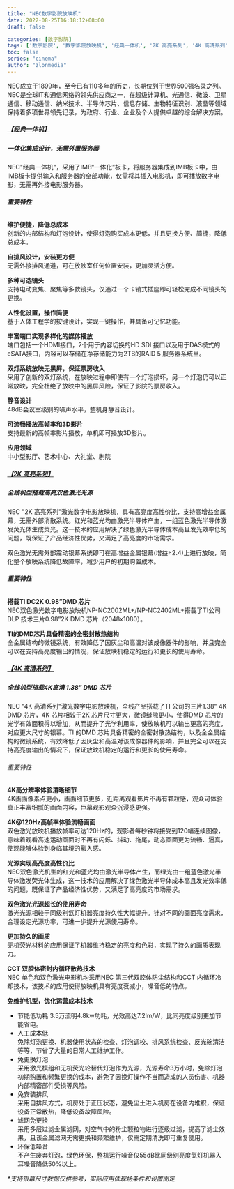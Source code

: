 ```yaml
---
title: "NEC数字影院放映机"
date: 2022-08-25T16:18:12+08:00
draft: false

categories: [数字影院]
tags: ['数字影院', '数字影院放映机', '经典一体机', '2K 高亮系列', '4K 高清系列']
toc: false
series: "cinema"
author: "zlonmedia"
---
```

NEC成立于1899年，至今已有110多年的历史，长期位列于世界500强名录之列。NEC是全球IT和通信网络的领先供应商之一，在超级计算机、光通信、微波、卫星通信、移动通信、纳米技术、半导体芯片、信息存储、生物特征识别、液晶等领域保持着多项世界领先记录，为政府、行业、企业及个人提供卓越的综合解决方案。<!--more-->

##### [**【经典一体机】**](http://zlon.com.cn/projector/nec/)

##### 一体化集成设计，无需外置服务器<br/>
NEC"经典一体机"，采用了IMB“一体化”板卡，将服务器集成到IMB板卡中，由IMB板卡提供输入和服务器的全部功能，仅需将其插入电影机，即可播放数字电影，无需再外接电影服务器。

###### **重要特性**

**维护便捷，降低总成本**<br/>
创新的内部结构和灯泡设计，使得灯泡购买成本更低，并且更换方便、简捷，降低总成本。 

**自排风设计，安装更方便**<br/>
无需外接排风通道，可在放映室任何位置安装，更加灵活方便。 

**多种可选镜头**<br/>
支持电动变焦、聚焦等多款镜头，仅通过一个卡销式插座即可轻松完成不同镜头的更换。 

**人性化设置，操作简便**<br/>
基于人体工程学的按键设计，实现一键操作，并具备可记忆功能。 

**丰富端口实现多样化的媒体播放**<br/>
端口包括一个HDMI接口，2个用于内容切换的HD SDI 接口以及用于DAS模式的eSATA接口，内容可以存储在净存储能力为2TB的RAID 5 服务器系统里。  

**双灯系统放映无黑屏，保证票房收入**<br/>
采用了创新的双灯系统，在放映过程中即使有一个灯泡损坏，另一个灯泡仍可以正常放映，完全杜绝了放映中的黑屏风险，保证了影院的票房收入。 

**静音设计**<br/>
48dB会议室级别的噪声水平，整机身静音设计。 

**可流畅播放高帧率和3D影片**<br/>
支持最新的高帧率影片播放，单机即可播放3D影片。 

**应用领域**<br/>
中小型影厅、艺术中心、大礼堂、剧院 

##### [**【2K 高亮系列】**](http://zlon.com.cn/projector/nec/)

##### 全线机型搭载高亮双色激光光源

NEC "2K 高亮系列"激光数字电影放映机，具有高亮度高性价比，支持高增益金属幕，无需外部消散系统。红光和蓝光均由激光半导体产生，一组蓝色激光半导体激发荧光体生成荧光。这一技术的应用解决了绿色激光半导体成本高且发光效率低的问题，既保证了产品经济性优势，又满足了高亮度的市场需求。

双色激光无需外部震动银幕系统即可在高增益金属银幕(增益≥2.4)上进行放映，简化整个放映系统降低故障率，减少用户的初期购置成本。

###### **重要特性**

**搭载TI DC2K 0.98”DMD 芯片**<br/>
NEC双色激光数字电影放映机NP-NC2002ML+/NP-NC2402ML+搭载了TI公司DLP 技术三片0.98”2K DMD 芯片（2048x1080）。

**​TI的DMD芯片具备精密的全密封散热结构**<br/>全金属结构的微镜系统，有效降低了因灰尘和高温对该成像器件的影响，并且完全可以在支持高亮度输出的情况，保证放映机稳定的运行和更长的使用寿命。

##### [**【4K 高清系列】**](http://zlon.com.cn/projector/nec/)

##### 全线机型搭载4K高清 1.38" DMD 芯片

NEC "4K 高清系列"激光数字电影放映机，全线产品搭载了TI 公司的三片1.38" 4K DMD 芯片，4K 芯片相较于2K 芯片尺寸更大，微镜缝隙更小，使得DMD 芯片的光学有效面积得以增加，从而提升了光学利用率，使放映机可以输出更高的亮度，对应更大尺寸的银幕。
​
TI 的DMD 芯片具备精密的全密封散热结构，以及全金属结构的微镜系统，有效降低了因灰尘和高温对该成像器件的影响，并且完全可以在支持高亮度输出的情况下，保证放映机稳定的运行和更长的使用寿命。

###### 重要特性

**4K高分辨率体验清晰细节**<br/>
4K画面像素点更小，画面细节更多，近距离观看影片不再有颗粒感，观众可体验真正丰富细腻的画面内容，巨幕观影观众沉浸感更强。

**4K@120Hz高帧率体验流畅画面**<br/>
双色激光放映机播放帧率可达120Hz的，观影者每秒钟将接受到120幅连续图像，意味着观看高速运动画面时不再有闪烁、抖动、拖尾，动态画面更为流畅、逼真，使观能够体验到身临其境的融入感。

**光源实现高亮度高性价比**<br/>
NEC双色激光机型的红光和蓝光均由激光半导体产生，而绿光由一组蓝色激光半导体激发荧光体生成，这一技术的应用解决了绿色激光半导体成本高且发光效率低的问题，既保证了产品经济性优势，又满足了高亮度的市场需求。

**双色激光光源超长的使用寿命**<br/>
激光光源相较于同级别氙灯机器亮度持久性大幅提升。针对不同的画面亮度需求，合理设定光源功率，可进一步提升光源使用寿命。
 
**更加持久的画质**<br/>
无机荧光材料的应用保证了机器维持稳定的亮度和色彩，实现了持久的画质表现力。

**CCT 双腔体密封内循环散热技术**<br/>
NEC 单色和双色激光电影机均采用NEC 第三代双腔体防尘结构和CCT 内循环冷却技术，该技术的应用使得放映机具有亮度衰减小，噪音低的特点。

**免维护机型，优化运营成本技术**<br/>
- 节能低功耗
3.5万流明4.8kw功耗，光效高达7.2lm/W，比同亮度级别更加节能省电。
- 人工成本低<br/>免除灯泡更换、机器使用状态的检查、灯泡调校、排风系统检查、反光碗清洁等等，节省了大量的日常人工维护工作。
- 免更换灯泡<br/>采用激光模组和无机荧光轮替代灯泡作为光源，光源寿命3万小时，免除灯泡初期购置和频繁更换的成本，避免了因换灯操作不当而造成的人员伤害、机器内部精密部件受损等风险。
- 免安装排风<br/>采用自排风方式，机房处于正压状态，避免尘土进入机房在设备内堆积，保证设备正常散热，降低设备故障风险。
- 滤网免更换<br/>采用多层过滤金属滤网，对空气中的粉尘颗粒物进行逐级过滤，提高了滤尘效果，且该金属滤网无需更换和频繁维护，仅需定期清洗即可重复使用。
- 环保低噪音<br/>不产生废弃灯泡，绿色环保，整机运行噪音仅55dB比同级别亮度氙灯机器入耳噪音降低50%以上。

*\*支持银幕尺寸数据仅供参考，实际应用依现场条件和设置而定*